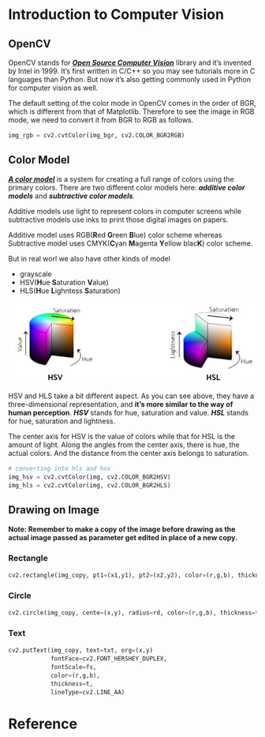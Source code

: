 # Introduction to Computer Vision

## OpenCV

OpenCV stands for [***Open Source Computer Vision***](https://opencv.org/) library and it’s invented by Intel in 1999. It’s first written in C/C++ so you may see tutorials more in C languages than Python. But now it’s also getting commonly used in Python for computer vision as well.

The default setting of the color mode in OpenCV comes in the order of BGR, which is different from that of Matplotlib. Therefore to see the image in RGB mode, we need to convert it from BGR to RGB as follows.

```python
img_rgb = cv2.cvtColor(img_bgr, cv2.COLOR_BGR2RGB)
```

## Color Model

 [***A color model***](https://www.designersinsights.com/designer-resources/understanding-color-models/) is a system for creating a full range of colors using the primary colors. There are two different color models here: ***additive color models*** and ***subtractive color models***.

Additive models use light to represent colors in computer screens while subtractive models use inks to print those digital images on papers.

Additive model uses RGB(**R**ed **G**reen **B**lue) color scheme whereas Subtractive model uses CMYK(**C**yan **M**agenta **Y**ellow blac**K**) color scheme.

But in real worl we also have other kinds of model

- grayscale
- HSV(**H**ue **S**aturation **V**alue)
- HLS(**H**ue **L**ighntess **S**aturation)

<img src='assets/hsv_hsl.png'/>

HSV and HLS take a bit different aspect. As you can see above, they have a three-dimensional representation, and **it’s more similar to the way of human perception**. ***HSV*** stands for hue, saturation and value. ***HSL*** stands for hue, saturation and lightness.

The center axis for HSV is the value of colors while that for HSL is the amount of light. Along the angles from the center axis, there is hue, the actual colors. And the distance from the center axis belongs to saturation.

```python
# converting into hls and hsv
img_hsv = cv2.cvtColor(img, cv2.COLOR_BGR2HSV)
img_hls = cv2.cvtColor(img, cv2.COLOR_BGR2HLS)
```

## Drawing on Image

**Note: Remember to make a copy of the image before drawing as the actual image passed as parameter get edited in place of a new copy.**

### Rectangle

```python
cv2.rectangle(img_copy, pt1=(x1,y1), pt2=(x2,y2), color=(r,g,b), thickness=t)
```

### Circle

```python
cv2.circle(img_copy, cente=(x,y), radius=rd, color=(r,g,b), thickness=t)
```

### Text

```python
cv2.putText(img_copy, text=txt, org=(x,y)
            fontFace=cv2.FONT_HERSHEY_DUPLEX,
            fontScale=fs,
            color=(r,g,b),
            thickness=t,
            lineType=cv2.LINE_AA)
```

# Reference

[1]: https://towardsdatascience.com/computer-vision-for-beginners-part-1-7cca775f58ef
